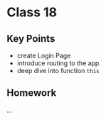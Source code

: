 # Class 18

## Key Points
- create Login Page
- introduce routing to the app
- deep dive into function `this`

## Homework
...

